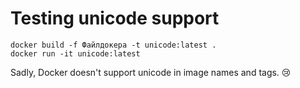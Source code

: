 # Testing unicode support

```
docker build -f Файлдокера -t unicode:latest .
docker run -it unicode:latest
```

Sadly, Docker doesn't support unicode in image names and tags. 😢